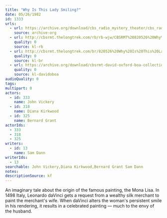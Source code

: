 ```yaml
---
title: "Why Is This Lady Smiling?"
date: 05/26/1982
id: 1333
urls: 
  - url: https://archive.org/download/cbs_radio_mystery_theater/cbs_radio_mystery_theater-1301-1350.zip/cbs_radio_mystery_theater-1301-1350%2Fcbsrmt_1333_why_is_this_lady_smiling.mp3
    source: archive-org
  - url: http://cbsrmt.thelongtrek.com/rb/rb-wjw/CBSRMT%20820526%20Why%20Is%20This%20Lady%20Smiling_wjw.mp3
    quality: 0
    source: kl-rb
  - url: http://cbsrmt.thelongtrek.com/br/820526%20Why%20Is%20This%20Lady%20Smiling-WBBM.mp3
    quality: 0
    source: kl-br
  - url: https://archive.org/download/cbsrmt-david-oxford-boa-collection/CBSRMT-820526-1333-Why-Is-This-Lady-Smiling-(128-48)_WBBM-JE-{BoA}.mp3
    quality: 0
    source: kl-davidoboa
audioQuality: 0
tags: 
multipart: 0
actors:  
  - id: 333
    name: John Vickery  
  - id: 318
    name: Diana Kirkwood  
  - id: 325
    name: Bernard Grant
actorIds:  
  - 333  
  - 318  
  - 325
writers:  
  - id: 13
    name: Sam Dann
writerIds:  
  - 13
searchable: John Vickery,Diana Kirkwood,Bernard Grant Sam Dann
notes: 
descriptionSource: kf
---
```

An imaginary tale about the origin of the famous painting, the Mona Lisa. In 1498 Italy, Leonardo daVinci gets a request from a wealthy silk merchant to paint the merchant's wife. When daVinci alters the woman's persistent smile in his rendering, it results in a celebrated painting — much to the envy of the husband.
